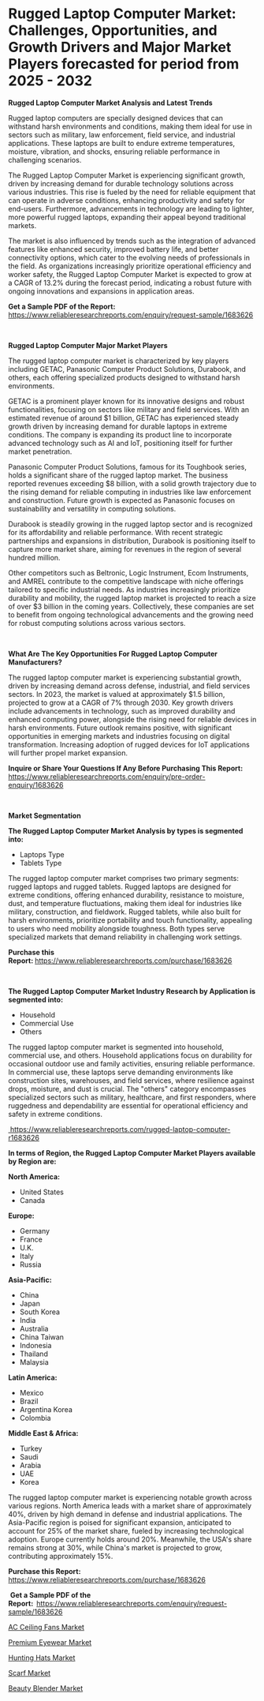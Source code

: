 <p><h1>Rugged Laptop Computer Market: Challenges, Opportunities, and Growth Drivers and Major Market Players forecasted for period from 2025 - 2032</h1></p><p><strong>Rugged Laptop Computer Market Analysis and Latest Trends</strong></p>
<p><p>Rugged laptop computers are specially designed devices that can withstand harsh environments and conditions, making them ideal for use in sectors such as military, law enforcement, field service, and industrial applications. These laptops are built to endure extreme temperatures, moisture, vibration, and shocks, ensuring reliable performance in challenging scenarios.</p><p>The Rugged Laptop Computer Market is experiencing significant growth, driven by increasing demand for durable technology solutions across various industries. This rise is fueled by the need for reliable equipment that can operate in adverse conditions, enhancing productivity and safety for end-users. Furthermore, advancements in technology are leading to lighter, more powerful rugged laptops, expanding their appeal beyond traditional markets.</p><p>The market is also influenced by trends such as the integration of advanced features like enhanced security, improved battery life, and better connectivity options, which cater to the evolving needs of professionals in the field. As organizations increasingly prioritize operational efficiency and worker safety, the Rugged Laptop Computer Market is expected to grow at a CAGR of 13.2% during the forecast period, indicating a robust future with ongoing innovations and expansions in application areas.</p></p>
<p><strong>Get a Sample PDF of the Report:&nbsp;</strong> <a href="https://www.reliableresearchreports.com/enquiry/request-sample/1683626?utm_campaign=36&utm_medium=2&utm_source=Github&utm_content=ia&utm_term=06022025&utm_id=rugged-laptop-computer">https://www.reliableresearchreports.com/enquiry/request-sample/1683626</a></p>
<p>&nbsp;</p>
<p><strong>Rugged Laptop Computer Major Market Players</strong></p>
<p><p>The rugged laptop computer market is characterized by key players including GETAC, Panasonic Computer Product Solutions, Durabook, and others, each offering specialized products designed to withstand harsh environments. </p><p>GETAC is a prominent player known for its innovative designs and robust functionalities, focusing on sectors like military and field services. With an estimated revenue of around $1 billion, GETAC has experienced steady growth driven by increasing demand for durable laptops in extreme conditions. The company is expanding its product line to incorporate advanced technology such as AI and IoT, positioning itself for further market penetration.</p><p>Panasonic Computer Product Solutions, famous for its Toughbook series, holds a significant share of the rugged laptop market. The business reported revenues exceeding $8 billion, with a solid growth trajectory due to the rising demand for reliable computing in industries like law enforcement and construction. Future growth is expected as Panasonic focuses on sustainability and versatility in computing solutions.</p><p>Durabook is steadily growing in the rugged laptop sector and is recognized for its affordability and reliable performance. With recent strategic partnerships and expansions in distribution, Durabook is positioning itself to capture more market share, aiming for revenues in the region of several hundred million.</p><p>Other competitors such as Beltronic, Logic Instrument, Ecom Instruments, and AMREL contribute to the competitive landscape with niche offerings tailored to specific industrial needs. As industries increasingly prioritize durability and mobility, the rugged laptop market is projected to reach a size of over $3 billion in the coming years. Collectively, these companies are set to benefit from ongoing technological advancements and the growing need for robust computing solutions across various sectors.</p></p>
<p>&nbsp;</p>
<p><strong>What Are The Key Opportunities For Rugged Laptop Computer Manufacturers?</strong></p>
<p><p>The rugged laptop computer market is experiencing substantial growth, driven by increasing demand across defense, industrial, and field services sectors. In 2023, the market is valued at approximately $1.5 billion, projected to grow at a CAGR of 7% through 2030. Key growth drivers include advancements in technology, such as improved durability and enhanced computing power, alongside the rising need for reliable devices in harsh environments. Future outlook remains positive, with significant opportunities in emerging markets and industries focusing on digital transformation. Increasing adoption of rugged devices for IoT applications will further propel market expansion.</p></p>
<p><strong>Inquire or Share Your Questions If Any Before Purchasing This Report:</strong> <a href="https://www.reliableresearchreports.com/enquiry/pre-order-enquiry/1683626?utm_campaign=36&utm_medium=2&utm_source=Github&utm_content=ia&utm_term=06022025&utm_id=rugged-laptop-computer">https://www.reliableresearchreports.com/enquiry/pre-order-enquiry/1683626</a></p>
<p>&nbsp;</p>
<p><strong>Market Segmentation</strong></p>
<p><strong>The Rugged Laptop Computer Market Analysis by types is segmented into:</strong></p>
<p><ul><li>Laptops Type</li><li>Tablets Type</li></ul></p>
<p><p>The rugged laptop computer market comprises two primary segments: rugged laptops and rugged tablets. Rugged laptops are designed for extreme conditions, offering enhanced durability, resistance to moisture, dust, and temperature fluctuations, making them ideal for industries like military, construction, and fieldwork. Rugged tablets, while also built for harsh environments, prioritize portability and touch functionality, appealing to users who need mobility alongside toughness. Both types serve specialized markets that demand reliability in challenging work settings.</p></p>
<p><strong>Purchase this Report:&nbsp;</strong><a href="https://www.reliableresearchreports.com/purchase/1683626?utm_campaign=36&utm_medium=2&utm_source=Github&utm_content=ia&utm_term=06022025&utm_id=rugged-laptop-computer">https://www.reliableresearchreports.com/purchase/1683626</a></p>
<p>&nbsp;</p>
<p><strong>The Rugged Laptop Computer Market Industry Research by Application is segmented into:</strong></p>
<p><ul><li>Household</li><li>Commercial Use</li><li>Others</li></ul></p>
<p><p>The rugged laptop computer market is segmented into household, commercial use, and others. Household applications focus on durability for occasional outdoor use and family activities, ensuring reliable performance. In commercial use, these laptops serve demanding environments like construction sites, warehouses, and field services, where resilience against drops, moisture, and dust is crucial. The "others" category encompasses specialized sectors such as military, healthcare, and first responders, where ruggedness and dependability are essential for operational efficiency and safety in extreme conditions.</p></p>
<p><a href="https://www.reliableresearchreports.com/rugged-laptop-computer-r1683626?utm_campaign=36&utm_medium=2&utm_source=Github&utm_content=ia&utm_term=06022025&utm_id=rugged-laptop-computer">&nbsp;https://www.reliableresearchreports.com/rugged-laptop-computer-r1683626</a></p>
<p><strong>In terms of Region, the Rugged Laptop Computer Market Players available by Region are:</strong></p>
<p>
    <p> <strong> North America: </strong>
        <ul>
            <li>United States</li>
            <li>Canada</li>
        </ul>
        </p> 
    <p> <strong> Europe: </strong>
        <ul>
            <li>Germany</li>
            <li>France</li>
            <li>U.K.</li>
            <li>Italy</li>
            <li>Russia</li>
        </ul>
        </p> 
    <p> <strong> Asia-Pacific: </strong>
        <ul>
            <li>China</li>
            <li>Japan</li>
            <li>South Korea</li>
            <li>India</li>
            <li>Australia</li>
            <li>China Taiwan</li>
            <li>Indonesia</li>
            <li>Thailand</li>
            <li>Malaysia</li>
        </ul>
        </p> 
    <p> <strong> Latin America: </strong>
        <ul>
            <li>Mexico</li>
            <li>Brazil</li>
            <li>Argentina Korea</li>
            <li>Colombia</li>
        </ul>
        </p> 
    <p> <strong> Middle East & Africa: </strong>
        <ul>
            <li>Turkey</li>
            <li>Saudi</li>
            <li>Arabia</li>
            <li>UAE</li>
            <li>Korea</li>
        </ul>
    </p>
    </p>
<p><p>The rugged laptop computer market is experiencing notable growth across various regions. North America leads with a market share of approximately 40%, driven by high demand in defense and industrial applications. The Asia-Pacific region is poised for significant expansion, anticipated to account for 25% of the market share, fueled by increasing technological adoption. Europe currently holds around 20%. Meanwhile, the USA's share remains strong at 30%, while China's market is projected to grow, contributing approximately 15%.</p></p>
<p><strong>Purchase this Report: </strong><a href="https://www.reliableresearchreports.com/purchase/1683626?utm_campaign=36&utm_medium=2&utm_source=Github&utm_content=ia&utm_term=06022025&utm_id=rugged-laptop-computer">https://www.reliableresearchreports.com/purchase/1683626</a></p>
<p>&nbsp;<strong>Get a Sample PDF of the Report:&nbsp;&nbsp;</strong><a href="https://www.reliableresearchreports.com/enquiry/request-sample/1683626?utm_campaign=36&utm_medium=2&utm_source=Github&utm_content=ia&utm_term=06022025&utm_id=rugged-laptop-computer">https://www.reliableresearchreports.com/enquiry/request-sample/1683626</a></p>
<p><strong></strong></p>
<p><p><a href="https://github.com/dierdrecrichton210/Market-Research-Report-List-1/blob/main/ac-ceiling-fans-market.md?utm_campaign=36&utm_medium=2&utm_source=Github&utm_content=ia&utm_term=06022025&utm_id=rugged-laptop-computer">AC Ceiling Fans Market</a></p><p><a href="https://github.com/cheryjhonson/Market-Research-Report-List-1/blob/main/premium-eyewear-market.md?utm_campaign=36&utm_medium=2&utm_source=Github&utm_content=ia&utm_term=06022025&utm_id=rugged-laptop-computer">Premium Eyewear Market</a></p><p><a href="https://github.com/raeezkenedz/Market-Research-Report-List-1/blob/main/hunting-hats-market.md?utm_campaign=36&utm_medium=2&utm_source=Github&utm_content=ia&utm_term=06022025&utm_id=rugged-laptop-computer">Hunting Hats Market</a></p><p><a href="https://github.com/elitasvimal/Market-Research-Report-List-1/blob/main/scarf-market.md?utm_campaign=36&utm_medium=2&utm_source=Github&utm_content=ia&utm_term=06022025&utm_id=rugged-laptop-computer">Scarf Market</a></p><p><a href="https://github.com/pelahotayabe/Market-Research-Report-List-1/blob/main/beauty-blender-market.md?utm_campaign=36&utm_medium=2&utm_source=Github&utm_content=ia&utm_term=06022025&utm_id=rugged-laptop-computer">Beauty Blender Market</a></p></p>